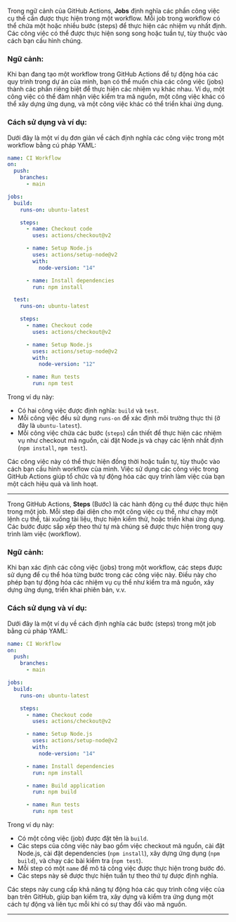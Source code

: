Trong ngữ cảnh của GitHub Actions, **Jobs** định nghĩa các phần công việc cụ thể cần được thực hiện trong một workflow. Mỗi job trong workflow có thể chứa một hoặc nhiều bước (steps) để thực hiện các nhiệm vụ nhất định. Các công việc có thể được thực hiện song song hoặc tuần tự, tùy thuộc vào cách bạn cấu hình chúng.

### Ngữ cảnh:

Khi bạn đang tạo một workflow trong GitHub Actions để tự động hóa các quy trình trong dự án của mình, bạn có thể muốn chia các công việc (jobs) thành các phần riêng biệt để thực hiện các nhiệm vụ khác nhau. Ví dụ, một công việc có thể đảm nhận việc kiểm tra mã nguồn, một công việc khác có thể xây dựng ứng dụng, và một công việc khác có thể triển khai ứng dụng.

### Cách sử dụng và ví dụ:

Dưới đây là một ví dụ đơn giản về cách định nghĩa các công việc trong một workflow bằng cú pháp YAML:

```yaml
name: CI Workflow
on:
  push:
    branches:
      - main

jobs:
  build:
    runs-on: ubuntu-latest

    steps:
      - name: Checkout code
        uses: actions/checkout@v2

      - name: Setup Node.js
        uses: actions/setup-node@v2
        with:
          node-version: "14"

      - name: Install dependencies
        run: npm install

  test:
    runs-on: ubuntu-latest

    steps:
      - name: Checkout code
        uses: actions/checkout@v2

      - name: Setup Node.js
        uses: actions/setup-node@v2
        with:
          node-version: "12"

      - name: Run tests
        run: npm test
```

Trong ví dụ này:

- Có hai công việc được định nghĩa: `build` và `test`.
- Mỗi công việc đều sử dụng `runs-on` để xác định môi trường thực thi (ở đây là `ubuntu-latest`).
- Mỗi công việc chứa các bước (`steps`) cần thiết để thực hiện các nhiệm vụ như checkout mã nguồn, cài đặt Node.js và chạy các lệnh nhất định (`npm install`, `npm test`).

Các công việc này có thể thực hiện đồng thời hoặc tuần tự, tùy thuộc vào cách bạn cấu hình workflow của mình. Việc sử dụng các công việc trong GitHub Actions giúp tổ chức và tự động hóa các quy trình làm việc của bạn một cách hiệu quả và linh hoạt.

---

Trong GitHub Actions, **Steps** (Bước) là các hành động cụ thể được thực hiện trong một job. Mỗi step đại diện cho một công việc cụ thể, như chạy một lệnh cụ thể, tải xuống tài liệu, thực hiện kiểm thử, hoặc triển khai ứng dụng. Các bước được sắp xếp theo thứ tự mà chúng sẽ được thực hiện trong quy trình làm việc (workflow).

### Ngữ cảnh:

Khi bạn xác định các công việc (jobs) trong một workflow, các steps được sử dụng để cụ thể hóa từng bước trong các công việc này. Điều này cho phép bạn tự động hóa các nhiệm vụ cụ thể như kiểm tra mã nguồn, xây dựng ứng dụng, triển khai phiên bản, v.v.

### Cách sử dụng và ví dụ:

Dưới đây là một ví dụ về cách định nghĩa các bước (steps) trong một job bằng cú pháp YAML:

```yaml
name: CI Workflow
on:
  push:
    branches:
      - main

jobs:
  build:
    runs-on: ubuntu-latest

    steps:
      - name: Checkout code
        uses: actions/checkout@v2

      - name: Setup Node.js
        uses: actions/setup-node@v2
        with:
          node-version: "14"

      - name: Install dependencies
        run: npm install

      - name: Build application
        run: npm build

      - name: Run tests
        run: npm test
```

Trong ví dụ này:

- Có một công việc (job) được đặt tên là `build`.
- Các steps của công việc này bao gồm việc checkout mã nguồn, cài đặt Node.js, cài đặt dependencies (`npm install`), xây dựng ứng dụng (`npm build`), và chạy các bài kiểm tra (`npm test`).
- Mỗi step có một `name` để mô tả công việc được thực hiện trong bước đó.
- Các steps này sẽ được thực hiện tuần tự theo thứ tự được định nghĩa.

Các steps này cung cấp khả năng tự động hóa các quy trình công việc của bạn trên GitHub, giúp bạn kiểm tra, xây dựng và kiểm tra ứng dụng một cách tự động và liên tục mỗi khi có sự thay đổi vào mã nguồn.

---
